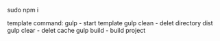 sudo npm i

template command:
gulp - start template
gulp clean - delet directory dist
gulp clear - delet cache
gulp build - build project
